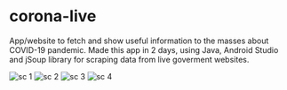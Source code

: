# corona-live
App/website to fetch and show useful information to the masses about COVID-19 pandemic.
Made this app in 2 days, using Java, Android Studio and jSoup library for scraping data from live goverment websites.



![sc 1](1.jpg)
![sc 2](2.jpg)
![sc 3](3.jpg)
![sc 4](4.jpg)



